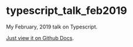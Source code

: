 # typescript_talk_feb2019

My February, 2019 talk on Typescript.

[Just view it on Github Docs](https://stonecypher.github.io/typescript_talk_feb2019/).
